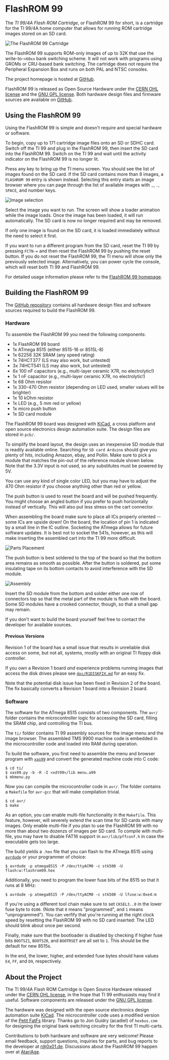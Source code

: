 FlashROM 99
===========

The *TI 99/4A Flash ROM Cartridge*, or FlashROM 99 for short, is a cartridge
for the TI 99/4A home computer that allows for running ROM cartridge images
stored on an SD card.

![The FlashROM 99 Cartridge](/doc/flashrom99.jpg)

The FlashROM 99 supports ROM-only images of up to 32K that use the
write-to-`>60xx` bank switching scheme.  It will not work with programs
using GROMs or CRU-based bank switching.  The cartridge does not require the
Peripheral Expansion Box and runs on both PAL and NTSC consoles.

The project homepage is hosted at [GitHub][1].

FlashROM 99 is released as Open Source Hardware under the
[CERN OHL license][4] and the [GNU GPL license][5].  Both hardware design
files and firmware sources are available on [GitHub][2].


Using the FlashROM 99
---------------------

Using the FlashROM 99 is simple and doesn't require and special hardware or
software.

To begin, copy up to 171 cartridge image files onto an SD or SDHC card.
Switch off the TI 99 and plug in the FlashROM 99, then insert the SD card
into the FlashROM 99.  Switch on the TI 99 and wait until the activity
indicator on the FlashROM 99 is no longer lit.

Press any key to bring up the TI menu screen.  You should see the list of
images found on the SD card.  If the SD card contains more than 8 images, a
`FLASHROM 99` entry is shown instead.  Selecting this entry starts an image
browser where you can page through the list of available images with `,`,
`.`, `SPACE`, and number keys.

![Image selection](/doc/selection.png)

Select the image you want to run.  The screen will show a loader animation
while the image loads.  Once the image has been loaded, it will run
automatically.  The SD card is now no longer required and may be removed.

If only one image is found on the SD card, it is loaded immediately without
the need to select it first.

If you want to run a different program from the SD card, reset the TI 99 by
pressing `FCTN-=` and then reset the FlashROM 99 by pushing the reset
button.  If you do not reset the FlashROM 99, the TI menu will show only the
previously selected image.  Alternatively, you can power cycle the console,
which will reset both TI 99 and FlashROM 99.

For detailed usage information please refer to the [FlashROM 99 homepage][1].


Building the FlashROM 99
------------------------

The [GitHub repository][2] contains all hardware design files and software
sources required to build the FlashROM 99.


### Hardware

To assemble the FlashROM 99 you need the following components:

- 1x FlashROM 99 board
- 1x ATmega 8515 (either 8515-16 or 8515L-8)
- 1x 62256 32K SRAM (any speed rating)
- 1x 74HCT377 (LS may also work, but untested)
- 3x 74HCT541 (LS may also work, but untested)
- 6x 100 nF capacitors (e.g., multi-layer ceramic X7R, no electrolytic!)
- 1x 1 nF capacitor (e.g., multi-layer ceramic X7R, no electrolytic!)
- 1x 68 Ohm resistor
- 1x 330-470 Ohm resistor (depending on LED used, smaller values will be
     brighter)
- 1x 10 kOhm resistor
- 1x LED (e.g., 5 mm red or yellow)
- 1x micro push button
- 1x SD card module

The FlashROM 99 board was designed with [KiCad][6], a cross platform and
open source electronics design automation suite.  The design files are
stored in `pcb/`.

To simplify the board layout, the design uses an inexpensive SD module that
is readily available online.  Searching for `SD card Arduino` should give
you plenty of hits, including Amazon, ebay, and Pollin.  Make sure to pick a
module that matches the pin-out of the reference module shown below. Note
that the 3.3V input is not used, so any substitutes must be powered by 5V.

You can use any kind of single color LED, but you may have to adjust the 470
Ohm resistor if you choose anything other than red or yellow.

The push button is used to reset the board and will be pushed frequently.
You might choose an angled button if you prefer to push horizontally instead
of vertically.  This will also put less stress on the cart connector.

When assembling the board make sure to place all ICs properly oriented --
some ICs are upside down!  On the board, the location of pin 1 is indicated
by a small line in the IC outline.  Socketing the ATmega allows for future
software updates.  It is best not to socket the 541s, however, as this will
make inserting the assembled cart into the TI 99 more difficult.

![Parts Placement](/doc/placement.jpg)

The push button is best soldered to the top of the board so that the bottom
area remains as smooth as possible.  After the button is soldered, put some
insulating tape on its bottom contacts to avoid interference with the SD
module.

![Assembly](/doc/assembly.jpg)

Insert the SD module from the bottom and solder either one row of connectors
top so that the metal part of the module is flush with the board.  Some SD
modules have a crooked connector, though, so that a small gap may remain.

If you don't want to build the board yourself feel free to contact the
developer for available sources.


#### Previous Versions

Revision 1 of the board has a small issue that results in unreliable disk
access on some, but not all, systems, mostly with an original TI floppy disk
controller.

If you own a Revision 1 board *and* experience problems running images that
access the disk drives please see [`doc/R1DISKFIX.md`](doc/R1DISKFIX.md) for
an easy fix.

Note that the potential disk issue has been fixed in Revision 2 of the
board.  The fix basically converts a Revision 1 board into a Revision 2
board.


### Software

The software for the ATmega 8515 consists of two components.  The `avr/`
folder contains the microcontroller logic for accessing the SD card, filling
the SRAM chip, and controlling the TI bus.

The `ti/` folder contains TI 99 assembly sources for the image menu and the
image browser.  The assembled TMS 9900 machine code is embedded in the
microcontroller code and loaded into RAM during operation.

To build the software, you first need to assemble the menu and browser
program with [`xas99`][3] and convert the generated machine code into C
code:

	$ cd ti/
	$ xas99.py -b -R -I <xdt99>/lib menu.a99
	$ mkmenu.py

Now you can compile the microcontroller code in `avr/`.  The folder contains
a `Makefile` for `avr-gcc` that will make compilation trivial.

	$ cd avr/
	$ make

As an option, you can enable multi-file functionality in the `Makefile`.
This feature, however, will severely extend the scan time for SD cards with
many images.  Only enable multi-file if you plan to use the FlashROM 99 with
no more than about two dozenzs of images per SD card.  To compile with
multi-file, you may have to disable FAT16 support in `avr/lib/pffconf.h` in
case the executable gets too large.

The build yields a `.hex` file that you can flash to the ATmega 8515 using
[`avrdude`][7] or your programmer of choice:

	$ avrdude -p atmega8515 -P /dev/ttyACM0 -c stk500 -U flash:w:flashrom99.hex

Additionally, you need to program the lower fuse bits of the 8515 so that it
runs at 8 MHz:

	$ avrdude -p atmega8515 -P /dev/ttyACM0 -c stk500 -U lfuse:w:0xe4:m

If you're using a different tool chain make sure to set `CKSEL3..0` in the
lower fuse byte to `0100`.  (Note that `0` means "programmed", and `1` means
"unprogrammed").  You can verfify that you're running at the right clock
speed by resetting the FlashROM 99 with no SD card inserted: The LED should
blink about once per second.

Finally, make sure that the bootloader is disabled by checking if higher
fuse bits `BOOTSZ1`, `BOOTSZ0`, and `BOOTRSET` are all set to `1`.  This
should be the default for new 8515s.

In the end, the lower, higher, and extended fuse bytes should have values
`E4`, `FF`, and `D9`, respectively.


About the Project
-----------------

The TI 99/4A Flash ROM Cartridge is Open Source Hardware released under the
[CERN OHL license][4], in the hope that TI 99 enthusiasts may find it useful.
Software components are released under the [GNU GPL license][5].

The hardware was designed with the open source electronics design automation
suite [KiCad][6].  The microcontroller code uses a modified version of the
[Petit FatFs][8] library.  Thanks go to Jon Guidry (acadiel) of `hexbus.com`
for designing the original bank switching circuitry for the first TI
multi-carts.

Contributions to both hardware and software are very welcome!  Please email
feedback, support questions, inquiries for parts, and bug reports to the
developer at <r@0x01.de>.  Discussions about the FlashROM 99 happen over at
[AtariAge][9].


[1]: https://endlos99.github.io/flashrom99
[2]: https://github.com/endlos99/flashrom99
[3]: https://endlos99.github.io/xdt99
[4]: http://www.ohwr.org/projects/cernohl/wiki
[5]: http://www.gnu.org/licenses/gpl.html
[6]: http://kicad-pcb.org
[7]: http://www.nongnu.org/avrdude/
[8]: http://elm-chan.org/fsw/ff/00index_p.html
[9]: http://atariage.com/forums/topic/250540-flash-rom-cart
